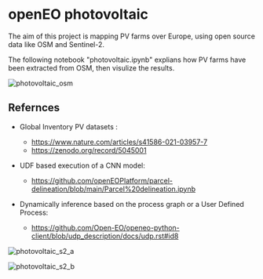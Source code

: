 # openEO photovoltaic

The aim of this project is mapping PV farms over Europe, using open source data like OSM and Sentinel-2.   


The following notebook "photovoltaic.ipynb" explians how PV farms have been extracted from OSM, then visulize the results.

    
![photovoltaic_osm](https://github.com/masawdah/openEO_photovoltaic/assets/61426508/a466c81c-1f1b-4a76-b530-7a02ab817b65)

## Refernces

- Global Inventory PV datasets : 
  - https://www.nature.com/articles/s41586-021-03957-7
  - https://zenodo.org/record/5045001
 
- UDF based execution of a CNN model:
  - https://github.com/openEOPlatform/parcel-delineation/blob/main/Parcel%20delineation.ipynb
 
- Dynamically inference based on the process graph or a User Defined Process:
  - https://github.com/Open-EO/openeo-python-client/blob/udp_description/docs/udp.rst#id8


![photovoltaic_s2_a](https://github.com/masawdah/openEO_photovoltaic/assets/61426508/7a5da5db-fc81-4986-a0ce-f1d235ef426c)

![photovoltaic_s2_b](https://github.com/masawdah/openEO_photovoltaic/assets/61426508/c46cf3b8-bdde-4435-8577-1cae4b630401)
